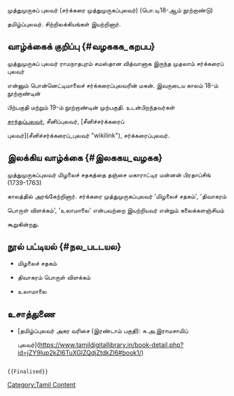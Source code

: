 முத்துமுருகப் புலவர் (சர்க்கரை முத்துமுருகப்புலவர்) (பொ.யு.18-ஆம் நூற்றாண்டு)
தமிழ்ப்புலவர். சிற்றிலக்கியங்கள் இயற்றினார்.

## வாழ்க்கைக் குறிப்பு {#வழககக_கறபப}

முத்துமுருகப் புலவர் ராமநாதபுரம் சமஸ்தான வித்வானாக இருந்த முதலாம் சர்க்கரைப் புலவர்
என்னும் பொன்னெட்டிமாலைச் சர்க்கரைப்புலவரின் மகன். இவருடைய காலம் 18-ம் நூற்றாண்டின்
பிற்பகுதி மற்றும் 19-ம் நூற்றாண்டின் முற்பகுதி. உடன்பிறந்தவர்கள்
[சாந்துப்புலவர்](சாந்துப்புலவர் "wikilink"), சீனிப்புலவர், [சீனிச்சர்க்கரைப்
புலவர்](சீனிச்சர்க்கரைப்_புலவர் "wikilink"), சர்க்கரைப்புலவர்.

## இலக்கிய வாழ்க்கை {#இலககய_வழகக}

முத்துமுருகப்புலவர் மிழலைச் சதகத்தை தஞ்சை மகாராட்டிர மன்னன் பிரதாப்சிங் (1739-1763)
காலத்தில் அரங்கேற்றினார். சர்க்கரை முத்துமுருகப்புலவர் \'மிழலைச் சதகம்\', \'திவாகரம்
பொருள் விளக்கம்\', \'உலாமாலை\' என்பவற்றை இயற்றியவர் என்றும் கலைக்களஞ்சியம்
கூறுகின்றது.

## நூல் பட்டியல் {#நல_படடயல}

-   மிழலைச் சதகம்
-   திவாகரம் பொருள் விளக்கம்
-   உலாமாலை

## உசாத்துணை

-   [தமிழ்ப்புலவர் அகர வரிசை (இரண்டாம் பகுதி): சு.அ.இராமசாமிப்
    புலவர்](https://www.tamildigitallibrary.in/book-detail.php?id=jZY9lup2kZl6TuXGlZQdjZtdkZl6#book1/)

```{=mediawiki}
{{Finalised}}
```
[Category:Tamil Content](Category:Tamil_Content "wikilink")

